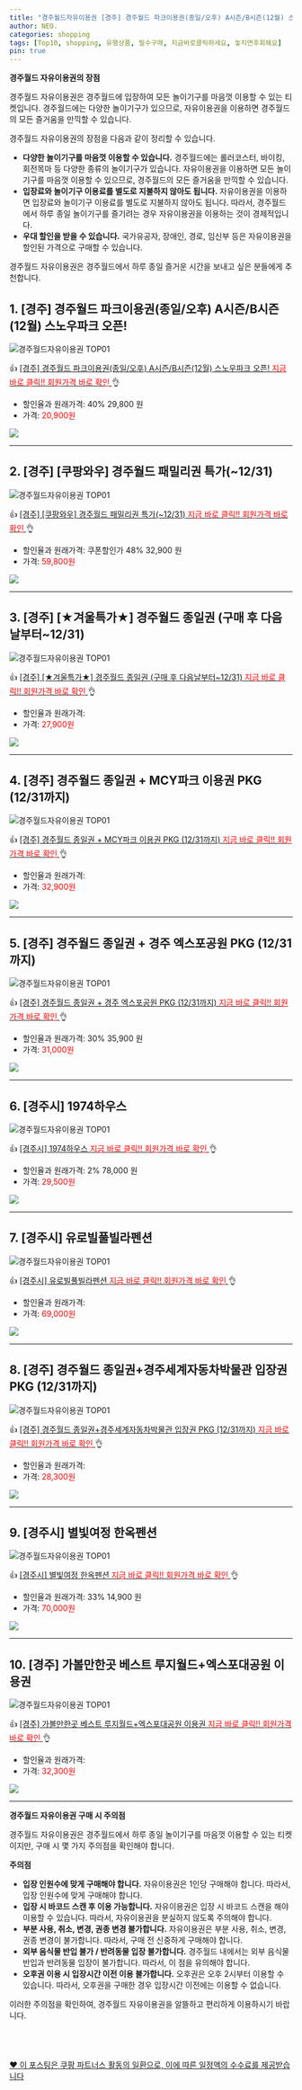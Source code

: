 ```yaml
---
title: "경주월드자유이용권 [경주] 경주월드 파크이용권(종일/오후) A시즌/B시즌(12월) 스노우파크 오픈! 필수 필요 추천 제품 비교 최저 가격 비교 장점 구매 후기 구매평"
author: NEO.
categories: shopping
tags: [Top10, shopping, 유행상품, 필수구매, 지금바로클릭하세요, 놓치면후회해요]
pin: true
---
```

**경주월드 자유이용권의 장점**

경주월드 자유이용권은 경주월드에 입장하여 모든 놀이기구를 마음껏 이용할 수 있는 티켓입니다. 경주월드에는 다양한 놀이기구가 있으므로, 자유이용권을 이용하면 경주월드의 모든 즐거움을 만끽할 수 있습니다.

경주월드 자유이용권의 장점을 다음과 같이 정리할 수 있습니다.

* **다양한 놀이기구를 마음껏 이용할 수 있습니다.** 경주월드에는 롤러코스터, 바이킹, 회전목마 등 다양한 종류의 놀이기구가 있습니다. 자유이용권을 이용하면 모든 놀이기구를 마음껏 이용할 수 있으므로, 경주월드의 모든 즐거움을 만끽할 수 있습니다.
* **입장료와 놀이기구 이용료를 별도로 지불하지 않아도 됩니다.** 자유이용권을 이용하면 입장료와 놀이기구 이용료를 별도로 지불하지 않아도 됩니다. 따라서, 경주월드에서 하루 종일 놀이기구를 즐기려는 경우 자유이용권을 이용하는 것이 경제적입니다.
* **우대 할인을 받을 수 있습니다.** 국가유공자, 장애인, 경로, 임신부 등은 자유이용권을 할인된 가격으로 구매할 수 있습니다.

경주월드 자유이용권은 경주월드에서 하루 종일 즐거운 시간을 보내고 싶은 분들에게 추천합니다.

   

## 1. [경주] 경주월드 파크이용권(종일/오후) A시즌/B시즌(12월) 스노우파크 오픈!

![경주월드자유이용권 TOP01](https://thumbnail7.coupangcdn.com/thumbnails/remote/490x490ex/image/travel_reactor/travelSeller/common/A00197835/9cc826b2-ba61-4790-801e-328d74f2da0e.jpg)


👍 [[경주] 경주월드 파크이용권(종일/오후) A시즌/B시즌(12월) 스노우파크 오픈! <font color=red> 지금 바로 클릭!! 회원가격 바로 확인 </font> ](https://link.coupang.com/re/AFFTDP?lptag=AF3617701&subid=GithubCoopas&pageKey=10000010024615&traceid=V0-153&itemId=None&vendorItemId=None) 👌 


- 할인율과 원래가격: 40%  29,800   원
- 가격: <span style='color:red'>20,900원</span>

[![](/discount_price.png)](https://link.coupang.com/re/AFFTDP?lptag=AF3617701&subid=GithubCoopas&pageKey=10000010024615&traceid=V0-153&itemId=None&vendorItemId=None)

---


   

## 2. [경주] [쿠팡와우] 경주월드 패밀리권 특가(~12/31)

![경주월드자유이용권 TOP01](https://thumbnail6.coupangcdn.com/thumbnails/remote/490x490ex/image/travel_reactor/travelSeller/common/A00197835/7fc373c7-068f-42b3-adcf-aa62ff80b27d.jpg)


👍 [[경주] [쿠팡와우] 경주월드 패밀리권 특가(~12/31) <font color=red> 지금 바로 클릭!! 회원가격 바로 확인 </font> ](https://link.coupang.com/re/AFFTDP?lptag=AF3617701&subid=GithubCoopas&pageKey=10000000636500&traceid=V0-153&itemId=None&vendorItemId=None) 👌 


- 할인율과 원래가격: 쿠폰할인가 48%  32,900   원
- 가격: <span style='color:red'>59,800원</span>

[![](/discount_price.png)](https://link.coupang.com/re/AFFTDP?lptag=AF3617701&subid=GithubCoopas&pageKey=10000000636500&traceid=V0-153&itemId=None&vendorItemId=None)

---


   

## 3. [경주] [★겨울특가★] 경주월드 종일권 (구매 후 다음날부터~12/31)

![경주월드자유이용권 TOP01](https://thumbnail8.coupangcdn.com/thumbnails/remote/490x490ex/image/travel_reactor/travelSeller/common/A00197835/0cf034e0-ad9d-4bd7-a51c-ee6c8f4bc785.jpg)


👍 [[경주] [★겨울특가★] 경주월드 종일권 (구매 후 다음날부터~12/31) <font color=red> 지금 바로 클릭!! 회원가격 바로 확인 </font> ](https://link.coupang.com/re/AFFTDP?lptag=AF3617701&subid=GithubCoopas&pageKey=10000010017346&traceid=V0-153&itemId=None&vendorItemId=None) 👌 


- 할인율과 원래가격: 
- 가격: <span style='color:red'>27,900원</span>

[![](/discount_price.png)](https://link.coupang.com/re/AFFTDP?lptag=AF3617701&subid=GithubCoopas&pageKey=10000010017346&traceid=V0-153&itemId=None&vendorItemId=None)

---


   

## 4. [경주] 경주월드 종일권 + MCY파크 이용권 PKG (12/31까지)

![경주월드자유이용권 TOP01](https://thumbnail7.coupangcdn.com/thumbnails/remote/490x490ex/image/travel_reactor/travelSeller/common/A00197835/c886ec00-e986-42fe-b135-ef3d7a936455.jpg)


👍 [[경주] 경주월드 종일권 + MCY파크 이용권 PKG (12/31까지) <font color=red> 지금 바로 클릭!! 회원가격 바로 확인 </font> ](https://link.coupang.com/re/AFFTDP?lptag=AF3617701&subid=GithubCoopas&pageKey=10000002881568&traceid=V0-153&itemId=None&vendorItemId=None) 👌 


- 할인율과 원래가격: 
- 가격: <span style='color:red'>32,900원</span>

[![](/discount_price.png)](https://link.coupang.com/re/AFFTDP?lptag=AF3617701&subid=GithubCoopas&pageKey=10000002881568&traceid=V0-153&itemId=None&vendorItemId=None)

---


   

## 5. [경주] 경주월드 종일권 + 경주 엑스포공원 PKG (12/31까지)

![경주월드자유이용권 TOP01](https://thumbnail10.coupangcdn.com/thumbnails/remote/490x490ex/image/travel_reactor/travelSeller/common/A00197835/93f17f13-c481-4315-a109-3d3ea5f8a5a1.jpg)


👍 [[경주] 경주월드 종일권 + 경주 엑스포공원 PKG (12/31까지) <font color=red> 지금 바로 클릭!! 회원가격 바로 확인 </font> ](https://link.coupang.com/re/AFFTDP?lptag=AF3617701&subid=GithubCoopas&pageKey=10000002881531&traceid=V0-153&itemId=None&vendorItemId=None) 👌 


- 할인율과 원래가격: 30%  35,900   원
- 가격: <span style='color:red'>31,000원</span>

[![](/discount_price.png)](https://link.coupang.com/re/AFFTDP?lptag=AF3617701&subid=GithubCoopas&pageKey=10000002881531&traceid=V0-153&itemId=None&vendorItemId=None)

---


   

## 6. [경주시] 1974하우스

![경주월드자유이용권 TOP01](https://thumbnail8.coupangcdn.com/thumbnails/remote/490x490ex/image/travel_reactor/static/booking/image/pension/ddnayo/01323377-839f-4ecb-99b2-ef9de6d50df6.jpg)


👍 [[경주시] 1974하우스 <font color=red> 지금 바로 클릭!! 회원가격 바로 확인 </font> ](https://link.coupang.com/re/AFFTDP?lptag=AF3617701&subid=GithubCoopas&pageKey=10000000022146&traceid=V0-153&itemId=None&vendorItemId=None) 👌 


- 할인율과 원래가격: 2%  78,000   원
- 가격: <span style='color:red'>29,500원</span>

[![](/discount_price.png)](https://link.coupang.com/re/AFFTDP?lptag=AF3617701&subid=GithubCoopas&pageKey=10000000022146&traceid=V0-153&itemId=None&vendorItemId=None)

---


   

## 7. [경주시] 유로빌풀빌라펜션

![경주월드자유이용권 TOP01](https://thumbnail9.coupangcdn.com/thumbnails/remote/490x490ex/image/travel_reactor/static/booking/image/pension/ddnayo/1143c3ce-6dfc-4e90-803d-18b674fed875.jpg)


👍 [[경주시] 유로빌풀빌라펜션 <font color=red> 지금 바로 클릭!! 회원가격 바로 확인 </font> ](https://link.coupang.com/re/AFFTDP?lptag=AF3617701&subid=GithubCoopas&pageKey=10000000503633&traceid=V0-153&itemId=None&vendorItemId=None) 👌 


- 할인율과 원래가격: 
- 가격: <span style='color:red'>69,000원</span>

[![](/discount_price.png)](https://link.coupang.com/re/AFFTDP?lptag=AF3617701&subid=GithubCoopas&pageKey=10000000503633&traceid=V0-153&itemId=None&vendorItemId=None)

---


   

## 8. [경주] 경주월드 종일권+경주세계자동차박물관 입장권 PKG (12/31까지)

![경주월드자유이용권 TOP01](https://thumbnail9.coupangcdn.com/thumbnails/remote/490x490ex/image/travel_reactor/travelSeller/common/A00197835/468ecf44-b13a-4542-b6a4-018366c0ca9c.png)


👍 [[경주] 경주월드 종일권+경주세계자동차박물관 입장권 PKG (12/31까지) <font color=red> 지금 바로 클릭!! 회원가격 바로 확인 </font> ](https://link.coupang.com/re/AFFTDP?lptag=AF3617701&subid=GithubCoopas&pageKey=10000002881506&traceid=V0-153&itemId=None&vendorItemId=None) 👌 


- 할인율과 원래가격: 
- 가격: <span style='color:red'>28,300원</span>

[![](/discount_price.png)](https://link.coupang.com/re/AFFTDP?lptag=AF3617701&subid=GithubCoopas&pageKey=10000002881506&traceid=V0-153&itemId=None&vendorItemId=None)

---


   

## 9. [경주시] 별빛여정 한옥펜션

![경주월드자유이용권 TOP01](https://thumbnail9.coupangcdn.com/thumbnails/remote/490x490ex/image/travel_reactor/travelSeller/pension/A00152781/9cea355b-4563-4864-a3c7-960ee8b9f4fa.jpg)


👍 [[경주시] 별빛여정 한옥펜션 <font color=red> 지금 바로 클릭!! 회원가격 바로 확인 </font> ](https://link.coupang.com/re/AFFTDP?lptag=AF3617701&subid=GithubCoopas&pageKey=112452061&traceid=V0-153&itemId=None&vendorItemId=None) 👌 


- 할인율과 원래가격: 33%  14,900   원
- 가격: <span style='color:red'>70,000원</span>

[![](/discount_price.png)](https://link.coupang.com/re/AFFTDP?lptag=AF3617701&subid=GithubCoopas&pageKey=112452061&traceid=V0-153&itemId=None&vendorItemId=None)

---


   

## 10. [경주] 가볼만한곳 베스트 루지월드+엑스포대공원 이용권

![경주월드자유이용권 TOP01](https://thumbnail10.coupangcdn.com/thumbnails/remote/490x490ex/image/travel_reactor/travelSeller/common/A00668506/03d416a1-b74a-4bec-ae26-3a3b1a4d3515.png)


👍 [[경주] 가볼만한곳 베스트 루지월드+엑스포대공원 이용권 <font color=red> 지금 바로 클릭!! 회원가격 바로 확인 </font> ](https://link.coupang.com/re/AFFTDP?lptag=AF3617701&subid=GithubCoopas&pageKey=10000000664533&traceid=V0-153&itemId=None&vendorItemId=None) 👌 


- 할인율과 원래가격: 
- 가격: <span style='color:red'>32,300원</span>

[![](/discount_price.png)](https://link.coupang.com/re/AFFTDP?lptag=AF3617701&subid=GithubCoopas&pageKey=10000000664533&traceid=V0-153&itemId=None&vendorItemId=None)

---
**경주월드 자유이용권 구매 시 주의점**

경주월드 자유이용권은 경주월드에서 하루 종일 놀이기구를 마음껏 이용할 수 있는 티켓이지만, 구매 시 몇 가지 주의점을 확인해야 합니다.

**주의점**

* **입장 인원수에 맞게 구매해야 합니다.** 자유이용권은 1인당 구매해야 합니다. 따라서, 입장 인원수에 맞게 구매해야 합니다.
* **입장 시 바코드 스캔 후 이용 가능합니다.** 자유이용권은 입장 시 바코드 스캔을 해야 이용할 수 있습니다. 따라서, 자유이용권을 분실하지 않도록 주의해야 합니다.
* **부분 사용, 취소, 변경, 권종 변경 불가합니다.** 자유이용권은 부분 사용, 취소, 변경, 권종 변경이 불가합니다. 따라서, 구매 전 신중하게 구매해야 합니다.
* **외부 음식물 반입 불가 / 반려동물 입장 불가합니다.** 경주월드 내에서는 외부 음식물 반입과 반려동물 입장이 불가합니다. 따라서, 이 점을 유의해야 합니다.
* **오후권 이용 시 입장시간 이전 이용 불가합니다.** 오후권은 오후 2시부터 이용할 수 있습니다. 따라서, 오후권을 구매한 경우 입장시간 이전에는 이용할 수 없습니다.

이러한 주의점을 확인하여, 경주월드 자유이용권을 알뜰하고 편리하게 이용하시기 바랍니다.<br><br><br><br><br> [ ❤  이 포스팅은 쿠팡 파트너스 활동의 일환으로, 이에 따른 일정액의 수수료를 제공받습니다](https://link.coupang.com/a/bcEFyh)